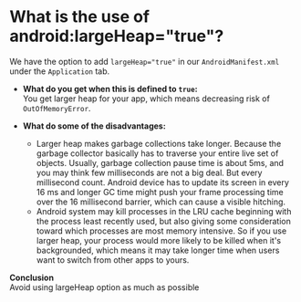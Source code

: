 # What is the use of android:largeHeap="true"?

We have the option to add ```largeHeap="true"``` in our ```AndroidManifest.xml``` under the  ```Application``` tab.

* <b>What do you get when this is defined to ```true```:</b></br>
  You get larger heap for your app, which means decreasing risk of ```OutOfMemoryError```.
  
* <b>What do some of the disadvantages:</b></br>
  * Larger heap makes garbage collections take longer. Because the garbage collector basically has to traverse your entire live set of objects. Usually, garbage collection pause time is about 5ms, and you may think few milliseconds are not a big deal. But every millisecond count. Android device has to update its screen in every 16 ms and longer GC time might push your frame processing time over the 16 millisecond barrier, which can cause a visible hitching.
  * Android system may kill processes in the LRU cache beginning with the process least recently used, but also giving some consideration toward which processes are most memory intensive. So if you use larger heap, your process would more likely to be killed when it's backgrounded, which means it may take longer time when users want to switch from other apps to yours.
  
<b>Conclusion</b></br>
Avoid using largeHeap option as much as possible
  
  

